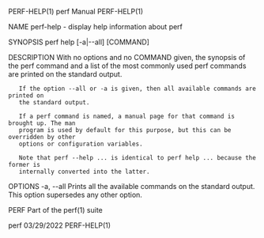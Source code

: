 PERF-HELP(1)                           perf Manual                          PERF-HELP(1)

NAME
       perf-help - display help information about perf

SYNOPSIS
       perf help [-a|--all] [COMMAND]

DESCRIPTION
       With no options and no COMMAND given, the synopsis of the perf command and a list
       of the most commonly used perf commands are printed on the standard output.

       If the option --all or -a is given, then all available commands are printed on
       the standard output.

       If a perf command is named, a manual page for that command is brought up. The man
       program is used by default for this purpose, but this can be overridden by other
       options or configuration variables.

       Note that perf --help ... is identical to perf help ... because the former is
       internally converted into the latter.

OPTIONS
       -a, --all
           Prints all the available commands on the standard output. This option
           supersedes any other option.

PERF
       Part of the perf(1) suite

perf                                   03/29/2022                           PERF-HELP(1)

